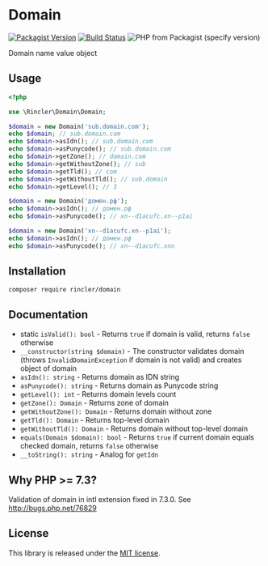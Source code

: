 # Domain

[![Packagist Version](https://img.shields.io/packagist/v/rincler/domain)](https://packagist.org/packages/rincler/domain)
[![Build Status](https://travis-ci.com/rincler/domain.svg?branch=master)](https://travis-ci.com/rincler/domain)
![PHP from Packagist (specify version)](https://img.shields.io/packagist/php-v/rincler/domain/1.0.0)

Domain name value object

## Usage

```php
<?php

use \Rincler\Domain\Domain;

$domain = new Domain('sub.domain.com');
echo $domain; // sub.domain.com
echo $domain->asIdn(); // sub.domain.com
echo $domain->asPunycode(); // sub.domain.com
echo $domain->getZone(); // domain.com
echo $domain->getWithoutZone(); // sub
echo $domain->getTld(); // com
echo $domain->getWithoutTld(); // sub.domain
echo $domain->getLevel(); // 3

$domain = new Domain('домен.рф');
echo $domain->asIdn(); // домен.рф
echo $domain->asPunycode(); // xn--d1acufc.xn--p1ai

$domain = new Domain('xn--d1acufc.xn--p1ai');
echo $domain->asIdn(); // домен.рф
echo $domain->asPunycode(); // xn--d1acufc.xnn
```
    
## Installation

    composer require rincler/domain
    
## Documentation

- static `isValid(): bool` - Returns `true` if domain is valid, returns `false` otherwise
- `__constructor(string $domain)` - The constructor validates domain (throws `InvalidDomainException` if domain is not valid) and creates object of domain
- `asIdn(): string` - Returns domain as IDN string
- `asPunycode(): string` - Returns domain as Punycode string
- `getLevel(): int` - Returns domain levels count
- `getZone(): Domain` - Returns zone of domain
- `getWithoutZone(): Domain` - Returns domain without zone
- `getTld(): Domain` - Returns top-level domain
- `getWithoutTld(): Domain` - Returns domain without top-level domain
- `equals(Domain $domain): bool` - Returns `true` if current domain equals checked domain, returns `false` otherwise
- `__toString(): string` - Analog for `getIdn`

## Why PHP >= 7.3?

Validation of domain in intl extension fixed in 7.3.0. See http://bugs.php.net/76829

## License

This library is released under the [MIT license](./LICENSE).
